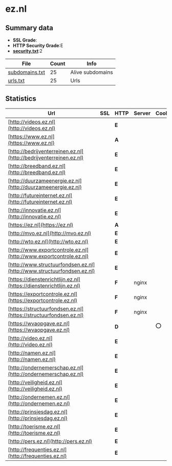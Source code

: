 

# ez.nl
## Summary data


 - **SSL Grade**:
 - **HTTP Security Grade**:E
 - **[security.txt](https://www.digitaleoverheid.nl/nieuws/standaard-security-txt-nu-verplicht-voor-overheid/)**:2


| File       | Count | Info |
|------------|-------|------|
|[subdomains.txt](/data/ez.nl/subdomains.txt)|25|Alive subdomains|
|[urls.txt](/data/ez.nl/urls.txt)|25|Urls|


## Statistics


| Url | SSL | HTTP | Server | Cookie | HSTS | CORS | CTO | CSP | XFO | XXP | RP |FP| Tech |Title |
|--------|-------|-------|------|------|------|------|------|------|------|------|------|------|------|------|
|[http://videos.ez.nl](http://videos.ez.nl)| | **E**|| | | | | | | | :white_check_mark: | |||
|[https://www.ez.nl](https://www.ez.nl)| | **A**|| |:white_check_mark: | | |:warning: | :white_check_mark: | :white_check_mark: | :white_check_mark: | |||
|[http://bedrijventerreinen.ez.nl](http://bedrijventerreinen.ez.nl)| | **E**|| | | | | | | | :white_check_mark: | |||
|[http://breedband.ez.nl](http://breedband.ez.nl)| | **E**|| | | | | | | | :white_check_mark: | |||
|[http://duurzameenergie.ez.nl](http://duurzameenergie.ez.nl)| | **E**|| | | | | | | | :white_check_mark: | |||
|[http://futureinternet.ez.nl](http://futureinternet.ez.nl)| | **E**|| | | | | | | | :white_check_mark: | |||
|[http://innovatie.ez.nl](http://innovatie.ez.nl)| | **E**|| | | | | | | | :white_check_mark: | |||
|[https://ez.nl](https://ez.nl)| | **A**|| |:white_check_mark: | | |:warning: | :white_check_mark: | :white_check_mark: | :white_check_mark: | |||
|[http://mvo.ez.nl](http://mvo.ez.nl)| | **E**|| | | | | | | | :white_check_mark: | |||
|[http://wto.ez.nl](http://wto.ez.nl)| | **E**|| | | | | | | | :white_check_mark: | |||
|[http://www.exportcontrole.ez.nl](http://www.exportcontrole.ez.nl)| | **E**|| | | | | | | | :white_check_mark: | |||
|[http://www.structuurfondsen.ez.nl](http://www.structuurfondsen.ez.nl)| | **E**|| | | | | | | | :white_check_mark: | |||
|[https://dienstenrichtlijn.ez.nl](https://dienstenrichtlijn.ez.nl)| | **F**|nginx| | | | | | | | :white_check_mark: | |Nginx|403 Forbidden|
|[https://exportcontrole.ez.nl](https://exportcontrole.ez.nl)| | **F**|nginx| | | | | | | | :white_check_mark: | |Nginx|403 Forbidden|
|[https://structuurfondsen.ez.nl](https://structuurfondsen.ez.nl)| | **F**|nginx| | | | | | | | :white_check_mark: | |Nginx|403 Forbidden|
|[https://wvaopgave.ez.nl](https://wvaopgave.ez.nl)| | **D**||:o: |:white_check_mark: | | | | | | :white_check_mark: | |HSTS|Object moved|
|[http://video.ez.nl](http://video.ez.nl)| | **E**|| | | | | | | | :white_check_mark: | |||
|[http://namen.ez.nl](http://namen.ez.nl)| | **E**|| | | | | | | | :white_check_mark: | |||
|[http://ondernemerschap.ez.nl](http://ondernemerschap.ez.nl)| | **E**|| | | | | | | | :white_check_mark: | |||
|[http://veiligheid.ez.nl](http://veiligheid.ez.nl)| | **E**|| | | | | | | | :white_check_mark: | |||
|[http://ondernemen.ez.nl](http://ondernemen.ez.nl)| | **E**|| | | | | | | | :white_check_mark: | |||
|[http://prinsjesdag.ez.nl](http://prinsjesdag.ez.nl)| | **E**|| | | | | | | | :white_check_mark: | |||
|[http://toerisme.ez.nl](http://toerisme.ez.nl)| | **E**|| | | | | | | | :white_check_mark: | |||
|[http://pers.ez.nl](http://pers.ez.nl)| | **E**|| | | | | | | | :white_check_mark: | |||
|[http://frequenties.ez.nl](http://frequenties.ez.nl)| | **E**|| | | | | | | | :white_check_mark: | |||


